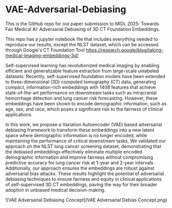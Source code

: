 # VAE-Adversarial-Debiasing

This is the GitHub repo for our paper submission to MIDL 2025: Towards Fair Medical AI: Adversarial Debiasing of 3D CT Foundation Embeddings.

This repo has a jupyter notebook file that includes everything needed to reproduce our results, except the NLST dataset, which can be accessed through Google's CT Foundation Tool https://research.google/blog/taking-medical-imaging-embeddings-3d/


Self-supervised learning has revolutionized medical imaging by enabling efficient and generalizable feature extraction from large-scale unlabeled datasets. Recently, self-supervised foundation models have been extended to three-dimensional (3D) computed tomography (CT) data, generating compact, information-rich embeddings with 1408 features that achieve state-of-the-art performance on downstream tasks such as intracranial hemorrhage detection and lung cancer risk forecasting. However, these embeddings have been shown to encode demographic information, such as age, sex, and race, which poses a significant risk to the fairness of clinical applications.

In this work, we propose a Variation Autoencoder (VAE) based adversarial debiasing framework to transform these embeddings into a new latent space where demographic information is no longer encoded, while maintaining the performance of critical downstream tasks. We validated our approach on the NLST lung cancer screening dataset, demonstrating that the debiased embeddings effectively eliminate multiple encoded demographic information and improve fairness without compromising predictive accuracy for lung cancer risk at 1-year and 2-year intervals. Additionally, our approach ensures the embeddings are robust against adversarial bias attacks. These results highlight the potential of adversarial debiasing techniques to ensure fairness and equity in clinical applications of self-supervised 3D CT embeddings, paving the way for their broader adoption in unbiased medical decision-making.

![VAE Adversarial Debiasing Concept](VAE Adversarial Debias Concept.png)



